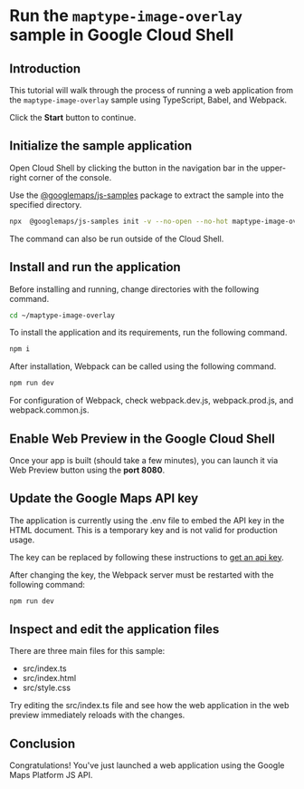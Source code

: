 # Run the `maptype-image-overlay` sample in Google Cloud Shell

<walkthrough-tutorial-duration duration="10"/>

## Introduction

This tutorial will walk through the process of running a web application from
the `maptype-image-overlay` sample using TypeScript, Babel, and Webpack.

Click the **Start** button to continue.

## Initialize the sample application

Open Cloud Shell by clicking the
<walkthrough-cloud-shell-icon></walkthrough-cloud-shell-icon> button in the
navigation bar in the upper-right corner of the console.

Use the [@googlemaps/js-samples](https://www.npmjs.com/package/@googlemaps/js-samples) package to 
extract the sample into the specified directory.

```bash
npx  @googlemaps/js-samples init -v --no-open --no-hot maptype-image-overlay ~/maptype-image-overlay
```

The command can also be run outside of the Cloud Shell.

## Install and run the application

Before installing and running, change directories with the following command.

```bash
cd ~/maptype-image-overlay
```

To install the application and its requirements, run the following command.

```bash
npm i
```

After installation, Webpack can be called using the following command.

```bash
npm run dev
```

For configuration of Webpack, check
<walkthrough-editor-open-file filePath="maptype-image-overlay/webpack.dev.js">webpack.dev.js</walkthrough-editor-open-file>,
<walkthrough-editor-open-file filePath="maptype-image-overlay/webpack.prod.js">webpack.prod.js</walkthrough-editor-open-file>,
and
<walkthrough-editor-open-file filePath="maptype-image-overlay/webpack.common.js">webpack.common.js</walkthrough-editor-open-file>.

## Enable Web Preview in the Google Cloud Shell

Once your app is built (should take a few minutes), you can launch it via
<walkthrough-spotlight-pointer target="cloudshell" spotlightId="devshell-web-preview-button">Web
Preview button</walkthrough-spotlight-pointer> using the **port 8080**.

## Update the Google Maps API key

The application is currently using the
<walkthrough-editor-open-file filePath="maptype-image-overlay/.env">.env</walkthrough-editor-open-file>
file to embed the API key in the HTML document. This is a temporary key and is
not valid for production usage.

The key can be replaced by following these instructions to
[get an api key](https://developers.google.com/maps/documentation/javascript/get-api-key).

After changing the key, the Webpack server must be restarted with the following
command:

```bash
npm run dev
```

## Inspect and edit the application files

There are three main files for this sample:

*   <walkthrough-editor-open-file filePath="maptype-image-overlay/src/index.ts">src/index.ts</walkthrough-editor-open-file>
*   <walkthrough-editor-open-file filePath="maptype-image-overlay/src/index.html">src/index.html</walkthrough-editor-open-file>
*   <walkthrough-editor-open-file filePath="maptype-image-overlay/src/style.css">src/style.css</walkthrough-editor-open-file>

Try editing the <walkthrough-editor-open-file filePath="maptype-image-overlay/src/index.ts">src/index.ts</walkthrough-editor-open-file> file and see how the web application in the web preview immediately reloads with the changes.

## Conclusion

<walkthrough-conclusion-trophy></walkthrough-conclusion-trophy>

Congratulations! You've just launched a web application using the Google Maps
Platform JS API.
